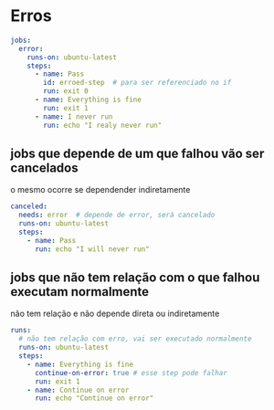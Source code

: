 # Erros

```yaml
jobs:
  error:
    runs-on: ubuntu-latest
    steps:
      - name: Pass
        id: erroed-step  # para ser referenciado no if
        run: exit 0
      - name: Everything is fine
        run: exit 1
      - name: I never run
        run: echo "I realy never run"
```

## jobs que depende de um que falhou vão ser cancelados

o mesmo ocorre se dependender indiretamente

```yaml
canceled:
  needs: error  # depende de error, será cancelado
  runs-on: ubuntu-latest
  steps:
    - name: Pass
      run: echo "I will never run"
```

## jobs que não tem relação com o que falhou executam normalmente

não tem relação e não depende direta ou indiretamente

```yaml
runs:
  # não tem relação com erro, vai ser executado normalmente
  runs-on: ubuntu-latest
  steps:
    - name: Everything is fine
      continue-on-error: true # esse step pode falhar
      run: exit 1
    - name: Continue on error
      run: echo "Continue on error"
```
